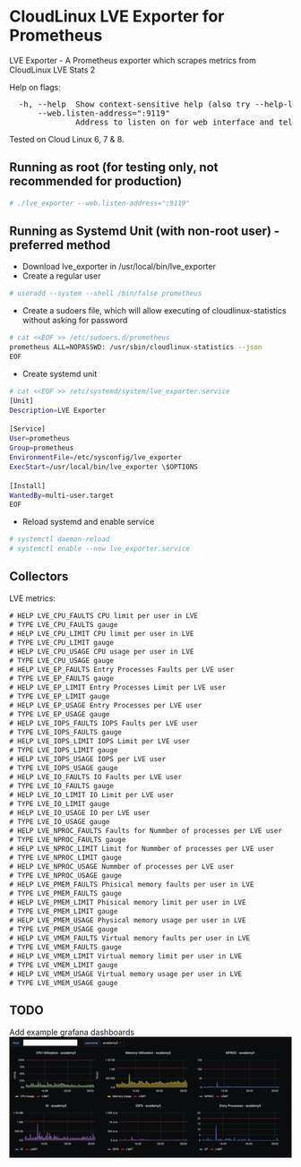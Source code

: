 # CloudLinux LVE Exporter for Prometheus
LVE Exporter - A Prometheus exporter which scrapes metrics from CloudLinux LVE Stats 2

Help on flags:

<pre>
  -h, --help  Show context-sensitive help (also try --help-long and --help-man).
      --web.listen-address=":9119"
              Address to listen on for web interface and telemetry
</pre>

Tested on Cloud Linux 6, 7 & 8.
## Running as root (for testing only, not recommended for production)
```bash
# ./lve_exporter --web.listen-address=":9119"
```

## Running as Systemd Unit (with non-root user) - preferred method
- Download lve_exporter in /usr/local/bin/lve_exporter
- Create a regular user
```bash
# useradd --system --shell /bin/false prometheus
```
- Create a sudoers file, which will allow executing of cloudlinux-statistics without asking for password
```bash
# cat <<EOF >> /etc/sudoers.d/prometheus
prometheus ALL=NOPASSWD: /usr/sbin/cloudlinux-statistics --json
EOF
```
- Create systemd unit
```bash
# cat <<EOF >> /etc/systemd/system/lve_exporter.service
[Unit]
Description=LVE Exporter

[Service]
User=prometheus
Group=prometheus
EnvironmentFile=/etc/sysconfig/lve_exporter
ExecStart=/usr/local/bin/lve_exporter \$OPTIONS

[Install]
WantedBy=multi-user.target
EOF
```
- Reload systemd and enable service
```bash
# systemctl daemon-reload
# systemctl enable --now lve_exporter.service
```
## Collectors

LVE metrics:

```
# HELP LVE_CPU_FAULTS CPU limit per user in LVE
# TYPE LVE_CPU_FAULTS gauge
# HELP LVE_CPU_LIMIT CPU limit per user in LVE
# TYPE LVE_CPU_LIMIT gauge
# HELP LVE_CPU_USAGE CPU usage per user in LVE
# TYPE LVE_CPU_USAGE gauge
# HELP LVE_EP_FAULTS Entry Processes Faults per LVE user
# TYPE LVE_EP_FAULTS gauge
# HELP LVE_EP_LIMIT Entry Processes Limit per LVE user
# TYPE LVE_EP_LIMIT gauge
# HELP LVE_EP_USAGE Entry Processes per LVE user
# TYPE LVE_EP_USAGE gauge
# HELP LVE_IOPS_FAULTS IOPS Faults per LVE user
# TYPE LVE_IOPS_FAULTS gauge
# HELP LVE_IOPS_LIMIT IOPS Limit per LVE user
# TYPE LVE_IOPS_LIMIT gauge
# HELP LVE_IOPS_USAGE IOPS per LVE user
# TYPE LVE_IOPS_USAGE gauge
# HELP LVE_IO_FAULTS IO Faults per LVE user
# TYPE LVE_IO_FAULTS gauge
# HELP LVE_IO_LIMIT IO Limit per LVE user
# TYPE LVE_IO_LIMIT gauge
# HELP LVE_IO_USAGE IO per LVE user
# TYPE LVE_IO_USAGE gauge
# HELP LVE_NPROC_FAULTS Faults for Nummber of processes per LVE user
# TYPE LVE_NPROC_FAULTS gauge
# HELP LVE_NPROC_LIMIT Limit for Nummber of processes per LVE user
# TYPE LVE_NPROC_LIMIT gauge
# HELP LVE_NPROC_USAGE Nummber of processes per LVE user
# TYPE LVE_NPROC_USAGE gauge
# HELP LVE_PMEM_FAULTS Phisical memory faults per user in LVE
# TYPE LVE_PMEM_FAULTS gauge
# HELP LVE_PMEM_LIMIT Phisical memory limit per user in LVE
# TYPE LVE_PMEM_LIMIT gauge
# HELP LVE_PMEM_USAGE Physical memory usage per user in LVE
# TYPE LVE_PMEM_USAGE gauge
# HELP LVE_VMEM_FAULTS Virtual memory faults per user in LVE
# TYPE LVE_VMEM_FAULTS gauge
# HELP LVE_VMEM_LIMIT Virtual memory limit per user in LVE
# TYPE LVE_VMEM_LIMIT gauge
# HELP LVE_VMEM_USAGE Virtual memory usage per user in LVE
# TYPE LVE_VMEM_USAGE gauge
```

## TODO
Add example grafana dashboards
![Screenhot](screenshots/lve_per_user.png)